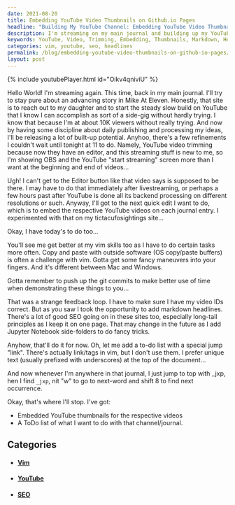 ```yaml
---
date: 2021-08-20
title: Embedding YouTube Video Thumbnails on Github.io Pages
headline: "Building My YouTube Channel: Embedding YouTube Video Thumbnails on Github.io Pages"
description: I'm streaming on my main journal and building up my YouTube channel by experimenting with video trimming, embedding thumbnails, adding markdown headlines, and creating a to-do list. Come check out my blog post to see how I'm making it happen!
keywords: YouTube, Video, Trimming, Embedding, Thumbnails, Markdown, Headlines, SEO, Vim, Copy, Paste, To-Do, List, Channel, Journal, Streaming
categories: vim, youtube, seo, headlines
permalink: /blog/embedding-youtube-video-thumbnails-on-github-io-pages/
layout: post
---
```



{% include youtubePlayer.html id="Oikv4qniviU" %}

Hello World! I'm streaming again. This time, back in my main journal. I'll try
to stay pure about an advancing story in Mike At Eleven. Honestly, that site is
to reach out to my daughter and to start the steady slow build on YouTube that
I know I can accomplish as sort of a side-gig without hardly trying. I know
that because I'm at about 10K viewers without really trying. And now by having
some discipline about daily publishing and processing my ideas, I'll be
releasing a lot of built-up potential. Anyhoo, there's a few refinements I
couldn't wait until tonight at 11 to do. Namely, YouTube video trimming because
now they have an editor, and this streaming stuff is new to me, so I'm showing
OBS and the YouTube "start streaming" screen more than I want at the beginning
and end of videos...

Ugh! I can't get to the Editor button like that video says is supposed to be
there. I may have to do that immediately after livestreaming, or perhaps a few
hours past after YouTube is done all its backend processing on different
resolutions or such. Anyway, I'll got to the next quick edit I want to do,
which is to embed the respective YouTube videos on each journal entry. I
experimented with that on my tictacufosightings site...

Okay, I have today's to do too...

You'll see me get better at my vim skills too as I have to do certain tasks
more often. Copy and paste with outside software (OS copy/paste buffers) is
often a challenge with vim. Gotta get some fancy maneuvers into your fingers.
And it's different between Mac and Windows.

Gotta remember to push up the git commits to make better use of time when
demonstrating these things to you...

That was a strange feedback loop. I have to make sure I have my video IDs
correct. But as you saw I took the opportunity to add markdown headlines.
There's a lot of good SEO going on in these sites too, especially long-tail
principles as I keep it on one page. That may change in the future as I add
Jupyter Notebook side-folders to do fancy tricks.

Anyhow, that'll do it for now. Oh, let me add a to-do list with a special jump
"link". There's actually link/tags in vim, but I don't use them. I prefer
unique text (usually prefixed with underscores) at the top of the document...

And now whenever I'm anywhere in that journal, I just jump to top with _jxp,
hen I find `_jxp`, nit "w" to go to next-word and shift 8 to find next
occurrence.

Okay, that's where I'll stop. I've got:

- Embedded YouTube thumbnails for the respective videos
- A ToDo list of what I want to do with that channel/journal.


## Categories

<ul>
<li><h4><a href='/vim/'>Vim</a></h4></li>
<li><h4><a href='/youtube/'>YouTube</a></h4></li>
<li><h4><a href='/seo/'>SEO</a></h4></li></ul>